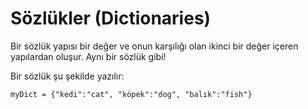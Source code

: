 # Sözlükler (Dictionaries)
Bir sözlük yapısı bir değer ve onun karşılığı olan ikinci bir değer içeren yapılardan oluşur. Aynı bir sözlük gibi! 

Bir sözlük şu şekilde yazılır:

`myDict = {"kedi":"cat", "köpek":"dog", "balık":"fish"} `
